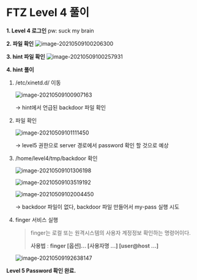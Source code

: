 # FTZ Level 4 풀이

**1. Level 4 로그인**
   pw: suck my brain

   

**2. 파일 확인**
   ![image-20210509100206300](https://user-images.githubusercontent.com/47252423/117558445-8bbfb580-b0b8-11eb-94fd-b2981bc7d59a.png)

   

**3. hint 파일 확인**
   ![image-20210509100257931](https://user-images.githubusercontent.com/47252423/117558464-a98d1a80-b0b8-11eb-9fec-b20c0df48e23.png)

   

**4. hint 풀이**
   1. /etc/xinetd.d/ 이동

      ![image-20210509100907163](https://user-images.githubusercontent.com/47252423/117558468-b27dec00-b0b8-11eb-851d-36643106cb9a.png)

      -> hint에서 언급된 backdoor 파일 확인

   2. 파일 확인

      ![image-20210509101111450](https://user-images.githubusercontent.com/47252423/117558472-b90c6380-b0b8-11eb-9e52-4475d43fcbdb.png)

      -> level5 권한으로 server 경로에서 password 확인 할 것으로 예상

   3. /home/level4/tmp/backdoor 확인

      ![image-20210509101306198](https://user-images.githubusercontent.com/47252423/117558476-c295cb80-b0b8-11eb-92a4-d6b619de3ed1.png)

      ![image-20210509103519192](https://user-images.githubusercontent.com/47252423/117558480-caee0680-b0b8-11eb-9883-16ad664deec8.png)

      ![image-20210509102004450](https://user-images.githubusercontent.com/47252423/117558488-e0633080-b0b8-11eb-8035-5e95adbd85b8.png)

      -> backdoor 파일이 없다, backdoor 파일 만들어서 my-pass 실행 시도

   4. finger 서비스 실행

      > finger는 로컬 또는 원격시스템의 사용자 계정정보 확인하는 명령어이다.
      >
      > **사용법** : **finger [옵션]... [사용자명 ...] [user@host ...]**

      ![image-20210509192638147](https://user-images.githubusercontent.com/47252423/117568727-08748300-b0fd-11eb-8737-fc9002af237e.png)

   **Level 5 Password 확인 완료.**



